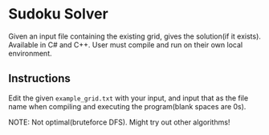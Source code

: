 # Sudoku Solver

Given an input file containing the existing grid, gives the solution(if it exists). <br />
Available in C# and C++. User must compile and run on their own local environment.

## Instructions
Edit the given `example_grid.txt` with your input, and input that as the file name when compiling and executing the program(blank spaces are 0s). <br />

NOTE: Not optimal(bruteforce DFS). Might try out other algorithms!
